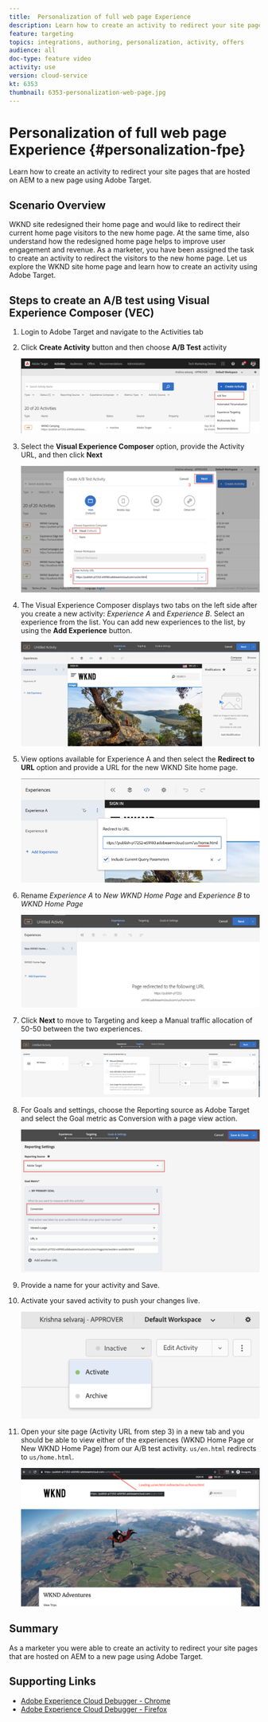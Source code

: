 ```yaml
---
title:  Personalization of full web page Experience
description: Learn how to create an activity to redirect your site pages that are hosted on AEM to a new page using Adobe Target.
feature: targeting
topics: integrations, authoring, personalization, activity, offers
audience: all
doc-type: feature video
activity: use
version: cloud-service
kt: 6353
thumbnail: 6353-personalization-web-page.jpg
---
```


# Personalization of full web page Experience {#personalization-fpe}

Learn how to create an activity to redirect your site pages that are hosted on AEM to a new page using Adobe Target.

## Scenario Overview

WKND site redesigned their home page and would like to redirect their current home page visitors to the new home page. At the same time, also understand how the redesigned home page helps to improve user engagement and revenue. As a marketer, you have been assigned the task to create an activity to redirect the visitors to the new home page. Let us explore the WKND site home page and learn how to create an activity using Adobe Target.

## Steps to create an A/B test using Visual Experience Composer (VEC)

1. Login to Adobe Target and navigate to the Activities tab
2. Click **Create Activity** button and then choose **A/B Test** activity
   
    ![A/B Activity](assets/ab-target-activity.png)

3. Select the **Visual Experience Composer** option,  provide the Activity URL, and then click **Next**

    ![Activity URL](assets/ab-test-url.png)

4. The Visual Experience Composer displays two tabs on the left side after you create a new activity: *Experience A* and *Experience B*. Select an experience from the list. You can add new experiences to the list, by using the **Add Experience** button.

    ![Experience Options](assets/experience-options.png)

5. View options available for Experience A and then select the **Redirect to URL** option and provide a URL for the new WKND Site home page.

    ![Redirect URL](assets/redirect-url.png)

6. Rename *Experience A* to *New WKND Home Page* and *Experience B* to *WKND Home Page*

    ![Adventures](assets/new-experiences.png)

7.  Click **Next** to move to Targeting and keep a Manual traffic allocation of 50-50 between the two experiences. 
    
    ![Targeting](assets/targeting.png)

8.  For Goals and settings, choose the Reporting source as Adobe Target and select the Goal metric as Conversion with a page view action.
    
    ![Goals](assets/goals.png)

9.  Provide a name for your activity and Save.
10. Activate your saved activity to push your changes live.
    
    ![Goals](assets/activate.png)

11. Open your site page (Activity URL from step 3) in a new tab and you should be able to view either of the experiences (WKND Home Page or New WKND Home Page) from our A/B test activity. `us/en.html` redirects to `us/home.html`.
    
    ![Goals](assets/redirect-test.png)

## Summary

As a marketer you were able to create an activity to redirect your site pages that are hosted on AEM to a new page using Adobe Target.

## Supporting Links

* [Adobe Experience Cloud Debugger - Chrome](https://chrome.google.com/webstore/detail/adobe-experience-cloud-de/ocdmogmohccmeicdhlhhgepeaijenapj) 
* [Adobe Experience Cloud Debugger - Firefox](https://addons.mozilla.org/en-US/firefox/addon/adobe-experience-platform-dbg/)

